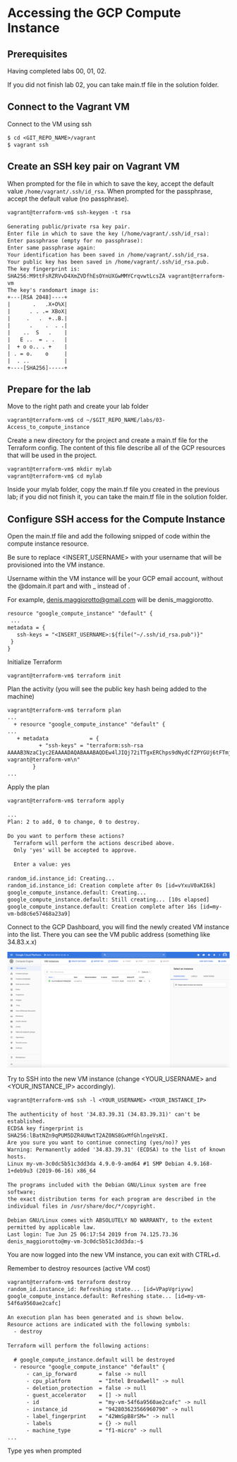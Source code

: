 # Accessing the GCP Compute Instance

## Prerequisites

Having completed labs 00, 01, 02. 

If you did not finish lab 02, you can take main.tf file in the solution folder.

## Connect to the Vagrant VM

Connect to the VM using ssh

```
$ cd <GIT_REPO_NAME>/vagrant
$ vagrant ssh
```

## Create an SSH key pair on Vagrant VM

When prompted for the file in which to save the key, accept the default value ```/home/vagrant/.ssh/id_rsa```.
When prompted for the passphrase, accept the default value (no passphrase).

```
vagrant@terraform-vm$ ssh-keygen -t rsa

Generating public/private rsa key pair.
Enter file in which to save the key (/home/vagrant/.ssh/id_rsa): 
Enter passphrase (empty for no passphrase): 
Enter same passphrase again: 
Your identification has been saved in /home/vagrant/.ssh/id_rsa.
Your public key has been saved in /home/vagrant/.ssh/id_rsa.pub.
The key fingerprint is:
SHA256:M9ttFsRZRVvD4XmZVDfhEsOYnUXGwMMYCrqvwtLcsZA vagrant@terraform-vm
The key's randomart image is:
+---[RSA 2048]----+
|       .   .X+O%X|
|      . . .= XBoX|
|     .   .  +..B.|
|      .    .  . .|
|    ..  S   .    |
|   E ..  = . .   |
|  + o o.. . +    |
| . = o.    o     |
|  . ..           |
+----[SHA256]-----+
```

## Prepare for the lab

Move to the right path and create your lab folder

```
vagrant@terraform-vm$ cd ~/$GIT_REPO_NAME/labs/03-Access_to_compute_instance
```

Create a new directory for the project and create a main.tf file for the Terraform config. The content of this file describe all of the GCP resources that will be used in the project.

```
vagrant@terraform-vm$ mkdir mylab
vagrant@terraform-vm$ cd mylab
```

Inside your mylab folder, copy the main.tf file you created in the previous lab; if you did not finish it, you can take the main.tf file in the solution folder.

## Configure SSH access for the Compute Instance

Open the main.tf file and add the following snipped of code within the compute instance resource.

Be sure to replace <INSERT_USERNAME> with your username that will be provisioned into the VM instance.

Username within the VM instance will be your GCP email account, without the @domain.it part and with _ instead of .

For example, denis.maggiorotto@gmail.com will be denis_maggiorotto.

```
resource "google_compute_instance" "default" {
 ...
metadata = {
   ssh-keys = "<INSERT_USERNAME>:${file("~/.ssh/id_rsa.pub")}"
 }
}
```

Initialize Terraform
```
vagrant@terraform-vm$ terraform init
```

Plan the activity (you will see the public key hash being added to the machine)

```
vagrant@terraform-vm$ terraform plan
...
  + resource "google_compute_instance" "default" {
...
   + metadata             = {
          + "ssh-keys" = "terraform:ssh-rsa AAAAB3NzaC1yc2EAAAADAQABAAABAQDEw4lJIQj72iTTgxERChps9dNydCfZPYGUj6tFTmjTNe6HBJtMFQ7V+Fs8QiwFQS9wrkCHMJGk1pRnzqc4DE1QAafFROGHp6gooKfbKXCjU/ZO+LuWaSYKKFiTA5R4hvs76WqdrtfMqCeNqfKmO0ERUkb/QD/PcHRtqytEj60BowCsDQdIZUKeCj3cQ8Me/06l50Xcssh1bUNgze0FCNAanBczbn/5MhCwaqOqPbNatScDMQleeNodCRQxSgdkt+EyOypr+bLXx+VDqV09guHVwZIACpo2ebutHE5j3aoBku1t8CmB3gMi2GapchQZyuSlvO/g/ZkIbPy2nSjMIGx5 vagrant@terraform-vm\n"
        }
...

```

Apply the plan
```
vagrant@terraform-vm$ terraform apply

...
Plan: 2 to add, 0 to change, 0 to destroy.

Do you want to perform these actions?
  Terraform will perform the actions described above.
  Only 'yes' will be accepted to approve.

  Enter a value: yes

random_id.instance_id: Creating...
random_id.instance_id: Creation complete after 0s [id=vYxuV0aKI6k]
google_compute_instance.default: Creating...
google_compute_instance.default: Still creating... [10s elapsed]
google_compute_instance.default: Creation complete after 16s [id=my-vm-bd8c6e57468a23a9]
```


Connect to the GCP Dashboard, you will find the newly created VM instance into the list. There you can see the VM public address (something like 34.83.x.x)

![VM list](img/VM_instances.png)


Try to SSH into the new VM instance (change <YOUR_USERNAME> and <YOUR_INSTANCE_IP> accordingly).

```
vagrant@terraform-vm$ ssh -l <YOUR_USERNAME> <YOUR_INSTANCE_IP>

The authenticity of host '34.83.39.31 (34.83.39.31)' can't be established.
ECDSA key fingerprint is SHA256:lBatNZn9qPUM5DZR4UNwtT2AZ0NS8GxMfGhlngeVsKI.
Are you sure you want to continue connecting (yes/no)? yes
Warning: Permanently added '34.83.39.31' (ECDSA) to the list of known hosts.
Linux my-vm-3c0dc5b51c3dd3da 4.9.0-9-amd64 #1 SMP Debian 4.9.168-1+deb9u3 (2019-06-16) x86_64

The programs included with the Debian GNU/Linux system are free software;
the exact distribution terms for each program are described in the
individual files in /usr/share/doc/*/copyright.

Debian GNU/Linux comes with ABSOLUTELY NO WARRANTY, to the extent
permitted by applicable law.
Last login: Tue Jun 25 06:17:54 2019 from 74.125.73.36
denis_maggiorotto@my-vm-3c0dc5b51c3dd3da:~$ 
```

You are now logged into the new VM instance, you can exit with CTRL+d.


Remember to destroy resources (active VM cost)

```
vagrant@terraform-vm$ terraform destroy
random_id.instance_id: Refreshing state... [id=VPapVgriyvw]
google_compute_instance.default: Refreshing state... [id=my-vm-54f6a9560ae2cafc]

An execution plan has been generated and is shown below.
Resource actions are indicated with the following symbols:
  - destroy

Terraform will perform the following actions:

  # google_compute_instance.default will be destroyed
  - resource "google_compute_instance" "default" {
      - can_ip_forward       = false -> null
      - cpu_platform         = "Intel Broadwell" -> null
      - deletion_protection  = false -> null
      - guest_accelerator    = [] -> null
      - id                   = "my-vm-54f6a9560ae2cafc" -> null
      - instance_id          = "942803623566960790" -> null
      - label_fingerprint    = "42WmSpB8rSM=" -> null
      - labels               = {} -> null
      - machine_type         = "f1-micro" -> null
...
```
Type yes when prompted
